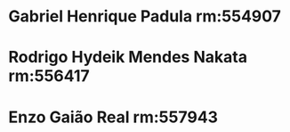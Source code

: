 # Gabriel Henrique Padula rm:554907
# Rodrigo Hydeik Mendes Nakata rm:556417
# Enzo Gaião Real rm:557943
#
#
